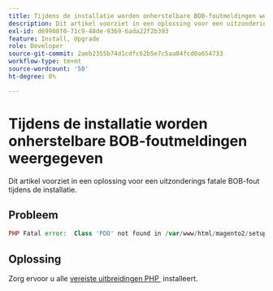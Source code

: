 ```yaml
---
title: Tijdens de installatie worden onherstelbare BOB-foutmeldingen weergegeven
description: Dit artikel voorziet in een oplossing voor een uitzonderings fatale BOB-fout tijdens de installatie.
exl-id: d69908f0-71c9-48de-9369-6ada22f2b393
feature: Install, Upgrade
role: Developer
source-git-commit: 2aeb2355b74d1cdfc62b5e7c5aa04fcd0a654733
workflow-type: tm+mt
source-wordcount: '50'
ht-degree: 0%

---
```


# Tijdens de installatie worden onherstelbare BOB-foutmeldingen weergegeven

Dit artikel voorziet in een oplossing voor een uitzonderings fatale BOB-fout tijdens de installatie.

## Probleem

```php
PHP Fatal error:  Class 'PDO' not found in /var/www/html/magento2/setup/module/Magento/Setup/src/Module/Setup/ConnectionFactory.php on line 44
```

## Oplossing

Zorg ervoor u alle [&#x200B; vereiste uitbreidingen PHP &#x200B;](https://experienceleague.adobe.com/nl/docs/commerce-operations/installation-guide/prerequisites/php-settings) installeert.
